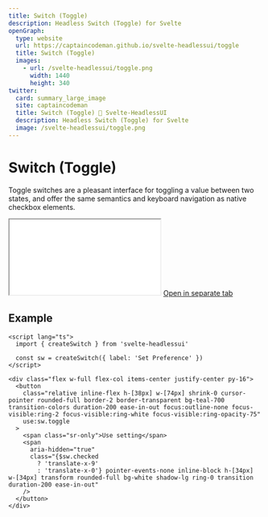 ```yaml
---
title: Switch (Toggle)
description: Headless Switch (Toggle) for Svelte
openGraph:
  type: website
  url: https://captaincodeman.github.io/svelte-headlessui/toggle
  title: Switch (Toggle)
  images:
    - url: /svelte-headlessui/toggle.png
      width: 1440
      height: 340
twitter:
  card: summary_large_image
  site: captaincodeman
  title: Switch (Toggle) 🚀 Svelte-HeadlessUI
  description: Headless Switch (Toggle) for Svelte
  image: /svelte-headlessui/toggle.png
---
```


# Switch (Toggle)

Toggle switches are a pleasant interface for toggling a value between two states, and offer the same semantics and keyboard navigation as native checkbox elements.

<iframe class="w-full h-[170px] rounded-xl border-none" src="./example/toggle"></iframe>
<a href="./example/toggle" target="_blank">
	Open in separate tab
</a>

## Example

```svelte
<script lang="ts">
  import { createSwitch } from 'svelte-headlessui'

  const sw = createSwitch({ label: 'Set Preference' })
</script>

<div class="flex w-full flex-col items-center justify-center py-16">
  <button
    class="relative inline-flex h-[38px] w-[74px] shrink-0 cursor-pointer rounded-full border-2 border-transparent bg-teal-700 transition-colors duration-200 ease-in-out focus:outline-none focus-visible:ring-2 focus-visible:ring-white focus-visible:ring-opacity-75"
    use:sw.toggle
  >
    <span class="sr-only">Use setting</span>
    <span
      aria-hidden="true"
      class="{$sw.checked
        ? 'translate-x-9'
        : 'translate-x-0'} pointer-events-none inline-block h-[34px] w-[34px] transform rounded-full bg-white shadow-lg ring-0 transition duration-200 ease-in-out"
    />
  </button>
</div>
```
